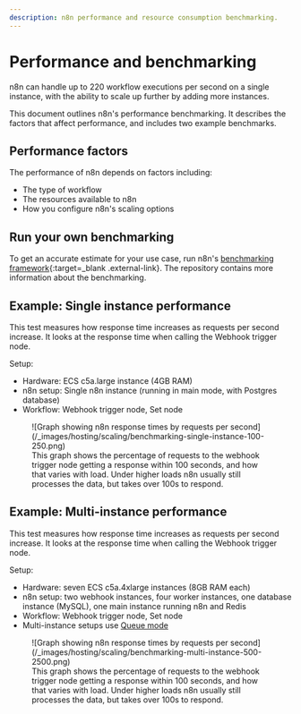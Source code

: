 ```yaml
---
description: n8n performance and resource consumption benchmarking.
---
```


# Performance and benchmarking

n8n can handle up to 220 workflow executions per second on a single instance, with the ability to scale up further by adding more instances.

This document outlines n8n's performance benchmarking. It describes the factors that affect performance, and includes two example benchmarks.

## Performance factors

The performance of n8n depends on factors including: 

* The type of workflow
* The resources available to n8n
* How you configure n8n's scaling options


## Run your own benchmarking

To get an accurate estimate for your use case, run n8n's [benchmarking framework](https://github.com/n8n-io/n8n-benchmarking){:target=_blank .external-link}. The repository contains more information about the benchmarking.

## Example: Single instance performance

This test measures how response time increases as requests per second increase. It looks at the response time when calling the Webhook trigger node.

Setup:

- Hardware: ECS c5a.large instance (4GB RAM)
- n8n setup: Single n8n instance (running in main mode, with Postgres database)
- Workflow: Webhook trigger node, Set node

<figure markdown>
  ![Graph showing n8n response times by requests per second](/_images/hosting/scaling/benchmarking-single-instance-100-250.png)
  <figcaption>This graph shows the percentage of requests to the webhook trigger node getting a response within 100 seconds, and how that varies with load. Under higher loads n8n usually still processes the data, but takes over 100s to respond.</figcaption>
</figure>



## Example: Multi-instance performance

This test measures how response time increases as requests per second increase. It looks at the response time when calling the Webhook trigger node.

Setup:

- Hardware: seven ECS c5a.4xlarge instances (8GB RAM each)
- n8n setup: two webhook instances, four worker instances, one database instance (MySQL), one main instance running n8n and Redis
- Workflow: Webhook trigger node, Set node
- Multi-instance setups use [Queue mode](/hosting/scaling/queue-mode/)

<figure markdown>
  ![Graph showing n8n response times by requests per second](/_images/hosting/scaling/benchmarking-multi-instance-500-2500.png)
  <figcaption>This graph shows the percentage of requests to the webhook trigger node getting a response within 100 seconds, and how that varies with load. Under higher loads n8n usually still processes the data, but takes over 100s to respond.</figcaption>
</figure>

